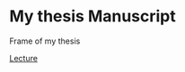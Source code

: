 # My thesis Manuscript

Frame of my thesis

[Lecture](https://arianemirabel.github.io/Manuscript/index.html)